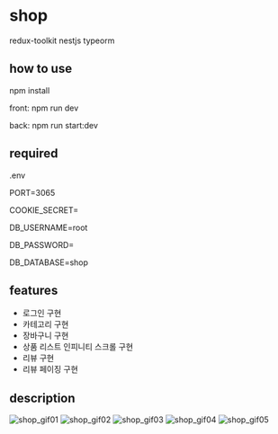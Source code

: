 # shop
redux-toolkit nestjs typeorm

## how to use
npm install

front: npm run dev

back: npm run start:dev


## required

.env

PORT=3065

COOKIE_SECRET=

DB_USERNAME=root

DB_PASSWORD=

DB_DATABASE=shop

## features
- 로그인 구현
- 카테고리 구현
- 장바구니 구현
- 상품 리스트 인피니티 스크롤 구현
- 리뷰 구현
- 리뷰 페이징 구현

## description
![shop_gif01](https://user-images.githubusercontent.com/39756786/133566576-a649b2f3-5a35-4b80-bab7-893b21436e8c.gif)
![shop_gif02](https://user-images.githubusercontent.com/39756786/133566615-5ca43a1b-fc64-4cbb-b840-c9f37b0e14e5.gif)
![shop_gif03](https://user-images.githubusercontent.com/39756786/133566620-b534ffa3-e042-4015-8d6d-96669c2703d0.gif)
![shop_gif04](https://user-images.githubusercontent.com/39756786/133566622-617ba39a-3a80-421b-b9a0-02bf6014c44a.gif)
![shop_gif05](https://user-images.githubusercontent.com/39756786/133568000-590e6282-ca7c-4aa6-9841-ae275b133d51.gif)


